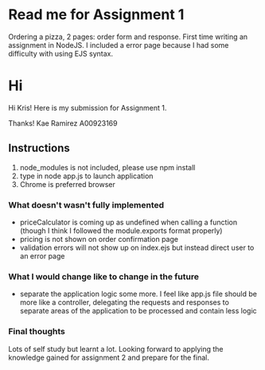 # Read me for Assignment 1 #
Ordering a pizza, 2 pages: order form and response. First time writing an assignment in NodeJS. 
I included a error page because I had some difficulty with using EJS syntax.

# Hi # 
Hi Kris!
Here is my submission for Assignment 1.

Thanks!
Kae Ramirez
A00923169

## Instructions ##
1. node_modules is not included, please use npm install
2. type in node app.js to launch application
3. Chrome is preferred browser

### What doesn't wasn't fully implemented ###
- priceCalculator is coming up as undefined when calling a function (though I think I followed the module.exports format properly)
- pricing is not shown on order confirmation page
- validation errors will not show up on index.ejs but instead direct user to an error page 

### What I would change like to change in the future ### 
- separate the application logic some more. I feel like app.js file should be more like a controller, delegating the requests and responses to separate areas of the application to be processed and contain less logic

### Final thoughts ###
Lots of self study but learnt a lot. Looking forward to applying the knowledge gained for assignment 2 and prepare for the final.